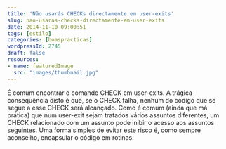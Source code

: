 ```yaml
---
title: 'Não usarás CHECKs directamente em user-exits'
slug: nao-usaras-checks-directamente-em-user-exits
date: 2014-11-10 09:00:51
tags: [estilo]
categories: [boaspracticas]
wordpressId: 2745
draft: false
resources:
- name: featuredImage
  src: "images/thumbnail.jpg"
---
```

É comum encontrar o comando CHECK em user-exits. A trágica consequência disto é que, se o CHECK falha, nenhum do código que se segue a esse CHECK será alcançado. Como é comum (ainda que má prática) que num user-exit sejam tratados vários assuntos diferentes, um CHECK relacionado com um assunto pode inibir o acesso aos assuntos seguintes. Uma forma simples de evitar este risco é, como sempre aconselho, encapsular o código em rotinas.
